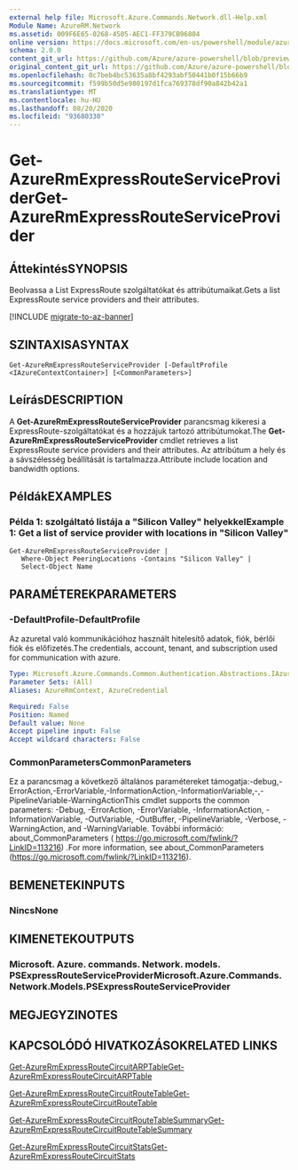 ```yaml
---
external help file: Microsoft.Azure.Commands.Network.dll-Help.xml
Module Name: AzureRM.Network
ms.assetid: 009F6E65-0268-4505-AEC1-FF379CB96804
online version: https://docs.microsoft.com/en-us/powershell/module/azurerm.network/get-azurermexpressrouteserviceprovider
schema: 2.0.0
content_git_url: https://github.com/Azure/azure-powershell/blob/preview/src/ResourceManager/Network/Commands.Network/help/Get-AzureRmExpressRouteServiceProvider.md
original_content_git_url: https://github.com/Azure/azure-powershell/blob/preview/src/ResourceManager/Network/Commands.Network/help/Get-AzureRmExpressRouteServiceProvider.md
ms.openlocfilehash: 0c7beb4bc53635a8bf4293abf50441b0f15b66b9
ms.sourcegitcommit: f599b50d5e980197d1fca769378df90a842b42a1
ms.translationtype: MT
ms.contentlocale: hu-HU
ms.lasthandoff: 08/20/2020
ms.locfileid: "93680330"
---
```

# <span data-ttu-id="34c27-101">Get-AzureRmExpressRouteServiceProvider</span><span class="sxs-lookup"><span data-stu-id="34c27-101">Get-AzureRmExpressRouteServiceProvider</span></span>

## <span data-ttu-id="34c27-102">Áttekintés</span><span class="sxs-lookup"><span data-stu-id="34c27-102">SYNOPSIS</span></span>
<span data-ttu-id="34c27-103">Beolvassa a List ExpressRoute szolgáltatókat és attribútumaikat.</span><span class="sxs-lookup"><span data-stu-id="34c27-103">Gets a list ExpressRoute service providers and their attributes.</span></span>

[!INCLUDE [migrate-to-az-banner](../../includes/migrate-to-az-banner.md)]

## <span data-ttu-id="34c27-104">SZINTAXISA</span><span class="sxs-lookup"><span data-stu-id="34c27-104">SYNTAX</span></span>

```
Get-AzureRmExpressRouteServiceProvider [-DefaultProfile <IAzureContextContainer>] [<CommonParameters>]
```

## <span data-ttu-id="34c27-105">Leírás</span><span class="sxs-lookup"><span data-stu-id="34c27-105">DESCRIPTION</span></span>
<span data-ttu-id="34c27-106">A **Get-AzureRmExpressRouteServiceProvider** parancsmag kikeresi a ExpressRoute-szolgáltatókat és a hozzájuk tartozó attribútumokat.</span><span class="sxs-lookup"><span data-stu-id="34c27-106">The **Get-AzureRmExpressRouteServiceProvider** cmdlet retrieves a list ExpressRoute service providers and their attributes.</span></span> <span data-ttu-id="34c27-107">Az attribútum a hely és a sávszélesség beállítását is tartalmazza.</span><span class="sxs-lookup"><span data-stu-id="34c27-107">Attribute include location and bandwidth options.</span></span>

## <span data-ttu-id="34c27-108">Példák</span><span class="sxs-lookup"><span data-stu-id="34c27-108">EXAMPLES</span></span>

### <span data-ttu-id="34c27-109">Példa 1: szolgáltató listája a "Silicon Valley" helyekkel</span><span class="sxs-lookup"><span data-stu-id="34c27-109">Example 1: Get a list of service provider with locations in "Silicon Valley"</span></span>
```
Get-AzureRmExpressRouteServiceProvider |
   Where-Object PeeringLocations -Contains "Silicon Valley" |
   Select-Object Name
```

## <span data-ttu-id="34c27-110">PARAMÉTEREK</span><span class="sxs-lookup"><span data-stu-id="34c27-110">PARAMETERS</span></span>

### <span data-ttu-id="34c27-111">-DefaultProfile</span><span class="sxs-lookup"><span data-stu-id="34c27-111">-DefaultProfile</span></span>
<span data-ttu-id="34c27-112">Az azuretal való kommunikációhoz használt hitelesítő adatok, fiók, bérlői fiók és előfizetés.</span><span class="sxs-lookup"><span data-stu-id="34c27-112">The credentials, account, tenant, and subscription used for communication with azure.</span></span>

```yaml
Type: Microsoft.Azure.Commands.Common.Authentication.Abstractions.IAzureContextContainer
Parameter Sets: (All)
Aliases: AzureRmContext, AzureCredential

Required: False
Position: Named
Default value: None
Accept pipeline input: False
Accept wildcard characters: False
```

### <span data-ttu-id="34c27-113">CommonParameters</span><span class="sxs-lookup"><span data-stu-id="34c27-113">CommonParameters</span></span>
<span data-ttu-id="34c27-114">Ez a parancsmag a következő általános paramétereket támogatja:-debug,-ErrorAction,-ErrorVariable,-InformationAction,-InformationVariable,-,-PipelineVariable-WarningAction</span><span class="sxs-lookup"><span data-stu-id="34c27-114">This cmdlet supports the common parameters: -Debug, -ErrorAction, -ErrorVariable, -InformationAction, -InformationVariable, -OutVariable, -OutBuffer, -PipelineVariable, -Verbose, -WarningAction, and -WarningVariable.</span></span> <span data-ttu-id="34c27-115">További információ: about_CommonParameters ( https://go.microsoft.com/fwlink/?LinkID=113216) .</span><span class="sxs-lookup"><span data-stu-id="34c27-115">For more information, see about_CommonParameters (https://go.microsoft.com/fwlink/?LinkID=113216).</span></span>

## <span data-ttu-id="34c27-116">BEMENETEK</span><span class="sxs-lookup"><span data-stu-id="34c27-116">INPUTS</span></span>

### <span data-ttu-id="34c27-117">Nincs</span><span class="sxs-lookup"><span data-stu-id="34c27-117">None</span></span>

## <span data-ttu-id="34c27-118">KIMENETEK</span><span class="sxs-lookup"><span data-stu-id="34c27-118">OUTPUTS</span></span>

### <span data-ttu-id="34c27-119">Microsoft. Azure. commands. Network. models. PSExpressRouteServiceProvider</span><span class="sxs-lookup"><span data-stu-id="34c27-119">Microsoft.Azure.Commands.Network.Models.PSExpressRouteServiceProvider</span></span>

## <span data-ttu-id="34c27-120">MEGJEGYZI</span><span class="sxs-lookup"><span data-stu-id="34c27-120">NOTES</span></span>

## <span data-ttu-id="34c27-121">KAPCSOLÓDÓ HIVATKOZÁSOK</span><span class="sxs-lookup"><span data-stu-id="34c27-121">RELATED LINKS</span></span>

[<span data-ttu-id="34c27-122">Get-AzureRmExpressRouteCircuitARPTable</span><span class="sxs-lookup"><span data-stu-id="34c27-122">Get-AzureRmExpressRouteCircuitARPTable</span></span>](Get-AzureRmExpressRouteCircuitARPTable.md)

[<span data-ttu-id="34c27-123">Get-AzureRmExpressRouteCircuitRouteTable</span><span class="sxs-lookup"><span data-stu-id="34c27-123">Get-AzureRmExpressRouteCircuitRouteTable</span></span>](Get-AzureRmExpressRouteCircuitRouteTable.md)

[<span data-ttu-id="34c27-124">Get-AzureRmExpressRouteCircuitRouteTableSummary</span><span class="sxs-lookup"><span data-stu-id="34c27-124">Get-AzureRmExpressRouteCircuitRouteTableSummary</span></span>](Get-AzureRmExpressRouteCircuitRouteTableSummary.md)

[<span data-ttu-id="34c27-125">Get-AzureRmExpressRouteCircuitStats</span><span class="sxs-lookup"><span data-stu-id="34c27-125">Get-AzureRmExpressRouteCircuitStats</span></span>](Get-AzureRmExpressRouteCircuitStats.md)
